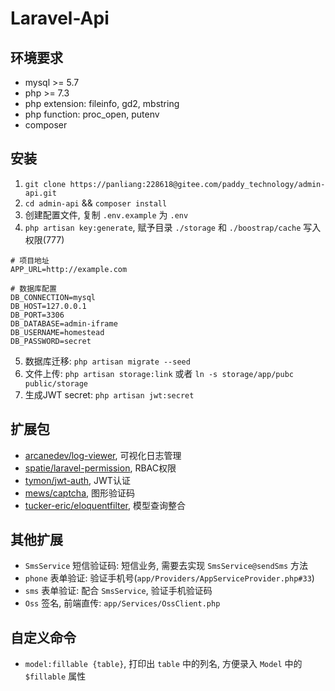 # Laravel-Api

## 环境要求

- mysql >= 5.7
- php >= 7.3
- php extension: fileinfo, gd2, mbstring
- php function: proc_open, putenv
- composer

## 安装

1. `git clone https://panliang:228618@gitee.com/paddy_technology/admin-api.git`
2. `cd admin-api` && `composer install`
3. 创建配置文件, 复制 `.env.example` 为 `.env`
4. `php artisan key:generate`, 赋予目录 `./storage` 和 `./boostrap/cache` 写入权限(777)

```
# 项目地址
APP_URL=http://example.com

# 数据库配置
DB_CONNECTION=mysql
DB_HOST=127.0.0.1
DB_PORT=3306
DB_DATABASE=admin-iframe
DB_USERNAME=homestead
DB_PASSWORD=secret
```

5. 数据库迁移: `php artisan migrate --seed`
6. 文件上传: `php artisan storage:link` 或者 `ln -s storage/app/pubc public/storage`
7. 生成JWT secret: `php artisan jwt:secret`

## 扩展包

- [arcanedev/log-viewer](https://github.com/ARCANEDEV/LogViewer), 可视化日志管理
- [spatie/laravel-permission](https://github.com/spatie/laravel-permission), RBAC权限
- [tymon/jwt-auth](https://jwt-auth.readthedocs.io), JWT认证
- [mews/captcha](https://github.com/mewebstudio/captcha), 图形验证码
- [tucker-eric/eloquentfilter](https://tucker-eric.github.io/EloquentFilter), 模型查询整合

## 其他扩展

- `SmsService` 短信验证码: 短信业务, 需要去实现 `SmsService@sendSms` 方法
- `phone` 表单验证: 验证手机号(`app/Providers/AppServiceProvider.php#33`)
- `sms` 表单验证: 配合 `SmsService`, 验证手机验证码
- `Oss` 签名, 前端直传: `app/Services/OssClient.php`

## 自定义命令

- `model:fillable {table}`, 打印出 `table` 中的列名, 方便录入 `Model` 中的 `$fillable` 属性
